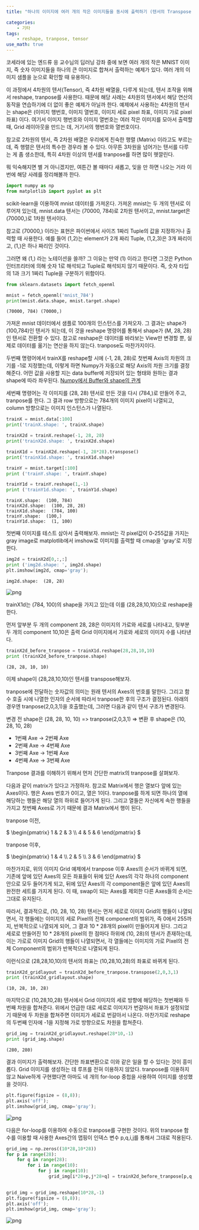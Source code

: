 ```yaml
---
title: "하나의 이미지에 여러 개의 작은 이미지들을 동시에 출력하기 (텐서의 Transpose 연산)"

categories:
    - 기타
tags:
    - reshape, tranpose, tensor
use_math: true
---
```



코세라에 있는 엔드류 응 교수님의 딥러닝 강좌 중에 보면 여러 개의 작은 MNIST 이미지, 즉 숫자 이미지들을 하나의 큰 이미지로 합쳐서 출력하는 예제가 있다. 여러 개의 이미지 샘플을 눈으로 확인할 때 유용하다. 

이 과정에서 4차원의 텐서(Tensor), 즉 4차원 배열을, 다루게 되는데, 텐서 조작을 위해서 reshape, tranpose를 사용한다. 때문에 해당 사례는 4차원의 텐서에서 해당 연산의 동작을 연습하기에 더 없이 좋은 예제가 아닐까 한다. 예제에서 사용하는 4차원의 텐서는 shape은 (이미지 행번호, 이미지 열번호, 이미지 세로 pixel 좌표, 이미지 가로 pixel 좌표) 이다. 여기서 이미지 행번호와 이미지 열번호는 여러 작은 이미지를 모아서 출력할 때, Grid 레이아웃을 만드는 데, 거기서의 행번호와 열번호이다.

참고로 2차원의 텐서, 즉 2차원 배열은 우리에게 친숙한 행렬 (Matrix) 이라고도 부르는데, 즉 행렬은 텐서의 특수한 경우라 볼 수 있다. 아무튼 3차원을 넘어가는 텐서를 다루는 게 좀 생소한데, 특히 4차원 이상의 텐서를 tranpose를 하면 많이 헷깔린다.

뭐 익숙해지면 별 거 아니겠지만, 여튼간 볼 때마다 새롭고, 잊을 만 하면 나오는 거라 이번에 해당 사례를 정리해볼까 한다. 


```python
import numpy as np
from matplotlib import pyplot as plt
```

scikit-learn을 이용하여 mnist 데이터를 가져온다. 가져온 mnist는 두 개의 텐서로 이루어져 있는데, mnist.data 텐서는 (70000, 784)로 2차원 텐서이고, mnist.target은 (70000,)로 1차원 텐서이다. 

참고로 (70000,) 이라는 표현은 파이썬에서 사이즈 1짜리 Tuple의 값을 지정하거나 출력할 때 사용한다. 예를 들어 (1,2)는 element가 2개 짜리 Tuple, (1,2,3)은 3개 짜리이고, (1,)은 하나 짜리인 것이다. 

그러면 왜 (1,) 라는 노테이션을 쓸까? 그 이유는 만약 (1) 이라고 한다면 그것은 Python 인터프리터에 의해 숫자 1로 해석되고 Tuple로 해석되지 않기 때문이다. 즉, 숫자 타입의 1과 크기 1짜리 Tuple을 구분하기 위함이다. 



```python
from sklearn.datasets import fetch_openml

mnist = fetch_openml('mnist_784')
print(mnist.data.shape, mnist.target.shape)
```

    (70000, 784) (70000,)


가져온 mnist 데이터에서 샘플로 100개의 인스턴스를 가져오자. 그 결과는 shape가 (100,784)인 텐서가 되는데, 이 것을 reshape 명령어를 통해서 shape가 (M, 28, 28)인 텐서로 전환할 수 있다. 참고로 reshape은 데이터를 바라보는 View만 변경할 뿐, 실제로 데이터를 옮기는 연산을 하지 않는다. tranpose도 마찬가지이다.

두번째 명령어에서 trainX를 reshape할 시에 (-1, 28, 28)로 첫번째 Axis의 차원의 크기를 -1로 지정했는데, 이렇게 하면 Numpy가 자동으로 해당 Axis의 차원 크기를 결정해준다. 어떤 값을 사용할 지는 data buffer에 저장되어 있는 형태와 원하는 결과 shape에 따라 좌우된다. [Numpy에서 Buffer와 shape의 관계](https://stackoverflow.com/questions/22053050/difference-between-numpy-array-shape-r-1-and-r/22074424)

세번째 명령어는 각 이미지를 (28, 28) 텐서로 만든 것을 다시 (784,)로 만들어 주고, tranpose를 한다. 그 결과 row 방향으로는 784개의 이미지 pixel이 나열되고, column 방향으로는 이미지 인스턴스가 나열된다.


```python
trainX = mnist.data[:100]
print('trainX.shape: ', trainX.shape)

trainX2d = trainX.reshape(-1, 28, 28)
print('trainX2d.shape: ', trainX2d.shape)

trainX1d = trainX2d.reshape(-1, 28*28).transpose()
print('trainX1d.shape: ', trainX1d.shape)

trainY = mnist.target[:100]
print ('trainY.shape: ', trainY.shape)

trainY1d = trainY.reshape(1,-1)
print ('trainY1d.shape: ', trainY1d.shape)
```

    trainX.shape:  (100, 784)
    trainX2d.shape:  (100, 28, 28)
    trainX1d.shape:  (784, 100)
    trainY.shape:  (100,)
    trainY1d.shape:  (1, 100)


첫번째 이미지를 테스트 삼아서 출력해보자. mnist는 각 pixel값이 0-255값을 가지는 gray image로 matplotlib에서 imshow로 이미지를 출력할 때 cmap을 'gray'로 지정한다. 


```python
img2d = trainX2d[0,:,:]
print ('img2d.shape: ', img2d.shape)
plt.imshow(img2d, cmap='gray');
```

    img2d.shape:  (28, 28)



![png](/images/Plot_small_multiple_images_together_files/Plot_small_multiple_images_together_7_1.png)


trainX1d는 (784, 100)의 shape을 가지고 있는데 이를 (28,28,10,10)으로 reshape을 한다. 

먼저 앞부분 두 개의 component 28, 28은 이미지의 가로와 세로를 나타내고, 
뒷부분 두 개의 component 10,10은 출력 Grid 이미지에서 가로와 세로의 이미지 수를 나타낸다. 


```python
trainX2d_before_tranpose = trainX1d.reshape(28,28,10,10)
print (trainX2d_before_tranpose.shape)
```

    (28, 28, 10, 10)


이제 shape이 (28,28,10,10)인 텐서를 transpose해보자.

tranpose에 전달하는 숫자값의 의미는 원래 텐서의 Axes의 번호를 말한다. 그리고 함수 호출 시에 나열한 인자의 순서에 따라서 tranpose한 후의 구조가 결정된다. 아래의 경우엔 tranpose(2,0,3,1)을 호출했는데, 그러면 다음과 같이 텐서 구조가 변경된다.

변경 전 shape은 (28, 28, 10, 10) => tranpose(2,0,3,1) => 변환 후 shape은 (10, 28, 10, 28)
* 1번째 Axe -> 2번째 Axe
* 2번째 Axe -> 4번째 Axe
* 3번째 Axe -> 1번째 Axe
* 4번째 Axe -> 3번째 Axe


Tranpose 결과를 이해하기 위해서 먼저 간단한 matrix의 tranpose를 살펴보자. 

다음과 같이 matrix가 있다고 가정하자. 참고로 Matrix에서 행은 열보다 앞에 있는 Axes이다. 행은 Axes 번호가 0이고, 열은 1이다. tranpose를 하게 되면 하나의 열에 해당하는 행들은 해당 열의 하위로 들어가게 된다. 그리고 열들은 자신에게 속한 행들을 가지고 첫번째 Axes로 가기 때문에 결과 Matrix에서 행이 된다. 

tranpose 이전,

$
\begin{pmatrix} 1 & 2 & 3 \\\\ 4 & 5 & 6 \end{pmatrix}
$

tranpose 이후,

$
\begin{pmatrix} 1 & 4 \\\\ 2 & 5 \\\\ 3 & 6 \end{pmatrix}
$


마찬가지로, 위의 이미지 Grid 예제에서 tranpose 이후 Axes의 순서가 바뀌게 되면, 기존에 앞에 있던 Axes의 모든 좌표들이 뒤에 있던 Axes의 각각 하나의 component 안으로 모두 들어가게 되고, 뒤에 있던 Axes의 각 component들은 앞에 있던 Axes의 완전한 세트를 가지게 된다. 이 때, swap이 되는 Axes를 제외한 다른 Axes들의 순서는 그대로 유지된다. 

따라서, 결과적으로, (10, 28, 10, 28) 텐서는 먼저 세로로 이미지 Grid의 행들이 나열되면서, 각 행들에는 이미지의 세로 Pixel의 전체 component의 범위가, 즉 0에서 255까지, 반복적으로 나열되게 되어, 그 결과 10 * 28개의 pixel이 만들어지게 된다. 그리고 세로로 만들어진 10 * 28개의 pixel의 한 점마다 하위에 (10, 28)의 텐서가 존재하는데, 이는 가로로 이미지 Grid의 행들이 나열되면서, 각 열들에는 이미지의 가로 Pixel의 전체 Component의 범위가 반복적으로 나열되게 된다. 

이런식으로 (28,28,10,10)의 텐서의 좌표는 (10,28,10,28)의 좌표로 바뀌게 된다.




```python
trainX2d_gridlayout = trainX2d_before_tranpose.transpose(2,0,3,1)
print (trainX2d_gridlayout.shape)
```

    (10, 28, 10, 28)


마지막으로 (10,28,10,28) 텐서에서 Grid 이미지의 세로 방향에 해당하는 첫번째와 두번째 차원을 합쳐준다. 위에서 언급한 대로 세로로 이미지가 번갈아서 좌표가 설정되었기 때문에 두 차원을 합쳐주면 이미지가 세로로 번갈아서 나온다. 마찬가지로 reshape의 두번째 인자에 -1을 지정해 가로 방향으로도 차원을 합쳐준다. 


```python
grid_img = trainX2d_gridlayout.reshape(28*10,-1)
print (grid_img.shape)
```

    (280, 280)


결과 이미지가 출력해보자. 간단한 좌표변환으로 이와 같은 일을 할 수 있다는 것이 흥미롭다. Grid 이미지를 생성하는 데 루프를 전혀 이용하지 않았다. tranpose를 이용하지 않고 Naive하게 구현했다면 아마도 네 개의 for-loop 중첩을 사용하여 이미지를 생성했을 것이다. 


```python
plt.figure(figsize = (8,8));
plt.axis('off');
plt.imshow(grid_img, cmap='gray');
```


![png](/images/Plot_small_multiple_images_together_files/Plot_small_multiple_images_together_15_0.png)


다음은 for-loop를 이용하여 수동으로 tranpose를 구현한 것이다. 위의 tranpose 함수를 이용할 때 사용한 Axes간의 맵핑이 인덱스 변수 p,q,i,j를 통해서 그대로 적용된다. 


```python
grid_img = np.zeros((10*28,10*28))
for p in range(28):
    for q in range(28):
        for i in range(10):
            for j in range(10):
                grid_img[i*28+p,j*28+q] = trainX2d_before_tranpose[p,q,i,j]

                
grid_img = grid_img.reshape(10*28,-1)
plt.figure(figsize = (8,8));
plt.axis('off');
plt.imshow(grid_img, cmap='gray');
```


![png](/images/Plot_small_multiple_images_together_files/Plot_small_multiple_images_together_17_0.png)
